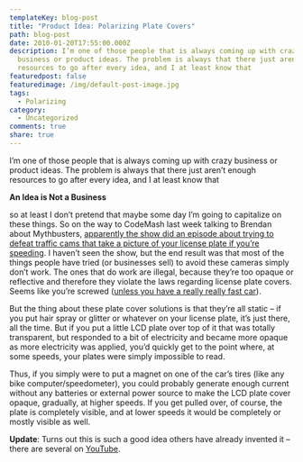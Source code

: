 ```yaml
---
templateKey: blog-post
title: "Product Idea: Polarizing Plate Covers"
path: blog-post
date: 2010-01-20T17:55:00.000Z
description: I’m one of those people that is always coming up with crazy
  business or product ideas. The problem is always that there just aren’t enough
  resources to go after every idea, and I at least know that
featuredpost: false
featuredimage: /img/default-post-image.jpg
tags:
  - Polarizing
category:
  - Uncategorized
comments: true
share: true
---
```

I’m one of those people that is always coming up with crazy business or product ideas. The problem is always that there just aren’t enough resources to go after every idea, and I at least know that

**An Idea is Not a Business**

so at least I don’t pretend that maybe some day I’m going to capitalize on these things. So on the way to CodeMash last week talking to Brendan about Mythbusters, [apparently the show did an episode about trying to defeat traffic cams that take a picture of your license plate if you’re speeding](http://kwc.org/mythbusters/2007/03/episode_73_beating_the_speed_camera_exploding_patches.html). I haven’t seen the show, but the end result was that most of the things people have tried (or businesses sell) to avoid these cameras simply don’t work. The ones that do work are illegal, because they’re too opaque or reflective and therefore they violate the laws regarding license plate covers. Seems like you’re screwed ([unless you have a really really fast car](http://www.youtube.com/watch?v=ph-qv4gYAE8&annotation_id=annotation_574308&feature=iv)).

But the thing about these plate cover solutions is that they’re all static – if you put hair spray or glitter or whatever on your license plate, it’s just there, all the time. But if you put a little LCD plate over top of it that was totally transparent, but responded to a bit of electricity and became more opaque as more electricity was applied, you’d quickly get to the point where, at some speeds, your plates were simply impossible to read.

Thus, if you simply were to put a magnet on one of the car’s tires (like any bike computer/speedometer), you could probably generate enough current without any batteries or external power source to make the LCD plate cover opaque, gradually, at higher speeds. If you get pulled over, of course, the plate is completely visible, and at lower speeds it would be completely or mostly visible as well.

**Update**: Turns out this is such a good idea others have already invented it – there are several on [YouTube](http://www.youtube.com/watch?v=ovLpMzMSj9w).
